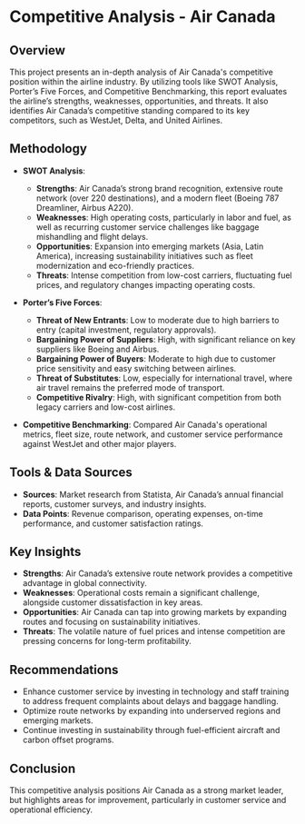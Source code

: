 # Competitive Analysis - Air Canada

## Overview
This project presents an in-depth analysis of Air Canada's competitive position within the airline industry. By utilizing tools like SWOT Analysis, Porter’s Five Forces, and Competitive Benchmarking, this report evaluates the airline’s strengths, weaknesses, opportunities, and threats. It also identifies Air Canada’s competitive standing compared to its key competitors, such as WestJet, Delta, and United Airlines.

## Methodology
- **SWOT Analysis**:
  - **Strengths**: Air Canada’s strong brand recognition, extensive route network (over 220 destinations), and a modern fleet (Boeing 787 Dreamliner, Airbus A220).
  - **Weaknesses**: High operating costs, particularly in labor and fuel, as well as recurring customer service challenges like baggage mishandling and flight delays.
  - **Opportunities**: Expansion into emerging markets (Asia, Latin America), increasing sustainability initiatives such as fleet modernization and eco-friendly practices.
  - **Threats**: Intense competition from low-cost carriers, fluctuating fuel prices, and regulatory changes impacting operating costs.

- **Porter’s Five Forces**:
  - **Threat of New Entrants**: Low to moderate due to high barriers to entry (capital investment, regulatory approvals).
  - **Bargaining Power of Suppliers**: High, with significant reliance on key suppliers like Boeing and Airbus.
  - **Bargaining Power of Buyers**: Moderate to high due to customer price sensitivity and easy switching between airlines.
  - **Threat of Substitutes**: Low, especially for international travel, where air travel remains the preferred mode of transport.
  - **Competitive Rivalry**: High, with significant competition from both legacy carriers and low-cost airlines.

- **Competitive Benchmarking**: Compared Air Canada's operational metrics, fleet size, route network, and customer service performance against WestJet and other major players.

## Tools & Data Sources
- **Sources**: Market research from Statista, Air Canada’s annual financial reports, customer surveys, and industry insights.
- **Data Points**: Revenue comparison, operating expenses, on-time performance, and customer satisfaction ratings.

## Key Insights
- **Strengths**: Air Canada’s extensive route network provides a competitive advantage in global connectivity.
- **Weaknesses**: Operational costs remain a significant challenge, alongside customer dissatisfaction in key areas.
- **Opportunities**: Air Canada can tap into growing markets by expanding routes and focusing on sustainability initiatives.
- **Threats**: The volatile nature of fuel prices and intense competition are pressing concerns for long-term profitability.

## Recommendations
- Enhance customer service by investing in technology and staff training to address frequent complaints about delays and baggage handling.
- Optimize route networks by expanding into underserved regions and emerging markets.
- Continue investing in sustainability through fuel-efficient aircraft and carbon offset programs.

## Conclusion
This competitive analysis positions Air Canada as a strong market leader, but highlights areas for improvement, particularly in customer service and operational efficiency.

